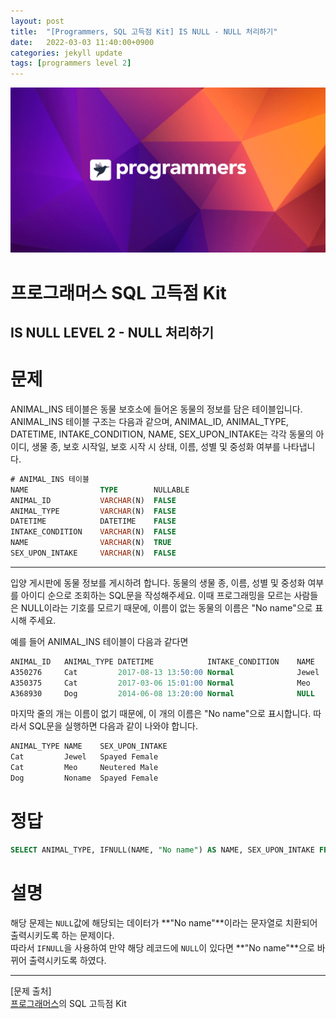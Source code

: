 ```yaml
---
layout: post
title:  "[Programmers, SQL 고득점 Kit] IS NULL - NULL 처리하기"
date:   2022-03-03 11:40:00+0900
categories: jekyll update
tags: [programmers level 2]
---
```


<p align="center"><img src="/assets/img/blog/정보/프로그래머스.png"></p>

# 프로그래머스 SQL 고득점 Kit
## IS NULL LEVEL 2 - NULL 처리하기

# 문제
ANIMAL_INS 테이블은 동물 보호소에 들어온 동물의 정보를 담은 테이블입니다. ANIMAL_INS 테이블 구조는 다음과 같으며, ANIMAL_ID, ANIMAL_TYPE, DATETIME, INTAKE_CONDITION, NAME, SEX_UPON_INTAKE는 각각 동물의 아이디, 생물 종, 보호 시작일, 보호 시작 시 상태, 이름, 성별 및 중성화 여부를 나타냅니다.  

```sql
# ANIMAL_INS 테이블
NAME                TYPE        NULLABLE
ANIMAL_ID           VARCHAR(N)	FALSE
ANIMAL_TYPE         VARCHAR(N)	FALSE
DATETIME            DATETIME	FALSE
INTAKE_CONDITION    VARCHAR(N)	FALSE
NAME                VARCHAR(N)	TRUE
SEX_UPON_INTAKE     VARCHAR(N)	FALSE
```
  
---
  
입양 게시판에 동물 정보를 게시하려 합니다. 동물의 생물 종, 이름, 성별 및 중성화 여부를 아이디 순으로 조회하는 SQL문을 작성해주세요. 이때 프로그래밍을 모르는 사람들은 NULL이라는 기호를 모르기 때문에, 이름이 없는 동물의 이름은 "No name"으로 표시해 주세요.

예를 들어 ANIMAL_INS 테이블이 다음과 같다면
```sql
ANIMAL_ID	ANIMAL_TYPE	DATETIME	        INTAKE_CONDITION	NAME	SEX_UPON_INTAKE
A350276	    Cat	        2017-08-13 13:50:00	Normal	            Jewel	Spayed Female
A350375	    Cat	        2017-03-06 15:01:00	Normal	            Meo	    Neutered Male
A368930 	Dog	        2014-06-08 13:20:00	Normal	            NULL	Spayed Female
```
마지막 줄의 개는 이름이 없기 때문에, 이 개의 이름은 "No name"으로 표시합니다. 따라서 SQL문을 실행하면 다음과 같이 나와야 합니다.
```sql
ANIMAL_TYPE	NAME	SEX_UPON_INTAKE
Cat	        Jewel	Spayed Female
Cat	        Meo	    Neutered Male
Dog	        Noname	Spayed Female
```
# 정답
```sql
SELECT ANIMAL_TYPE, IFNULL(NAME, "No name") AS NAME, SEX_UPON_INTAKE FROM ANIMAL_INS
```
  
# 설명
해당 문제는 `NULL`값에 해당되는 데이터가 **"No name"**이라는 문자열로 치환되어 출력시키도록 하는 문제이다.  
따라서 `IFNULL`을 사용하여 만약 해당 레코드에 `NULL`이 있다면 **"No name"**으로 바뀌어 출력시키도록 하였다.  
  

---
[문제 출처]  
[프로그래머스](https://programmers.co.kr/)의 SQL 고득점 Kit  